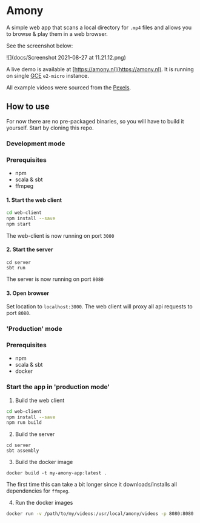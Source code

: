 # Amony

A simple web app that scans a local directory for `.mp4` files and allows you to browse & play them in a web browser.

See the screenshot below: 

![](docs/Screenshot 2021-08-27 at 11.21.12.png)

A live demo is available at [https://amony.nl](https://amony.nl). It is running on single [GCE](https://cloud.google.com/compute/) `e2-micro` instance.

All example videos were sourced from the [Pexels](https://www.pexels.com).

## How to use

For now there are no pre-packaged binaries, so you will have to build it yourself. Start by cloning this repo. 

### Development mode

### Prerequisites
- npm
- scala & sbt
- ffmpeg

#### 1. Start the web client
```bash
cd web-client
npm install --save
npm start
```

The web-client is now running on port `3000`

#### 2. Start the server
```
cd server
sbt run
```

The server is now running on port `8080`

#### 3. Open browser

Set location to `localhost:3000`. The web client will proxy all api requests to port `8080`.


### 'Production' mode

### Prerequisites

- npm
- scala & sbt
- docker

### Start the app in 'production mode'

1. Build the web client

```bash
cd web-client
npm install --save
npm run build
```

2. Build the server

```
cd server
sbt assembly
```

3. Build the docker image

```
docker build -t my-amony-app:latest .
```

The first time this can take a bit longer since it downloads/installs all dependencies for `ffmpeg`.

4. Run the docker images

```bash
docker run -v /path/to/my/videos:/usr/local/amony/videos -p 8080:8080
```